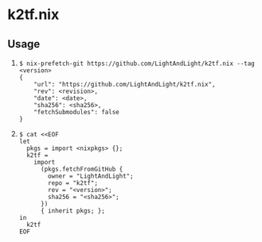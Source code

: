 # k2tf.nix

## Usage

1. ```
   $ nix-prefetch-git https://github.com/LightAndLight/k2tf.nix --tag <version>
   {
       "url": "https://github.com/LightAndLight/k2tf.nix",
       "rev": <revision>,
       "date": <date>,
       "sha256": <sha256>,
       "fetchSubmodules": false
   }
   ```

2. ```
   $ cat <<EOF
   let 
     pkgs = import <nixpkgs> {};
     k2tf = 
       import 
         (pkgs.fetchFromGitHub { 
           owner = "LightAndLight"; 
           repo = "k2tf"; 
           rev = "<version>"; 
           sha256 = "<sha256>"; 
         }) 
         { inherit pkgs; };
   in
     k2tf
   EOF
   ```
